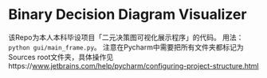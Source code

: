 # Binary Decision Diagram Visualizer
该Repo为本人本科毕设项目「二元决策图可视化展示程序」的代码。
用法：`python gui/main_frame.py`。
注意在Pycharm中需要把所有文件夹都标记为Sources root文件夹，具体操作见https://www.jetbrains.com/help/pycharm/configuring-project-structure.html
